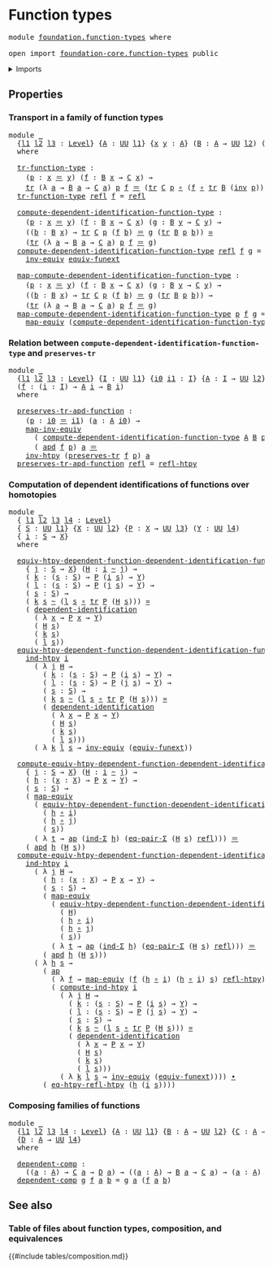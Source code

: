 # Function types

<pre class="Agda"><a id="27" class="Keyword">module</a> <a id="34" href="foundation.function-types.html" class="Module">foundation.function-types</a> <a id="60" class="Keyword">where</a>

<a id="67" class="Keyword">open</a> <a id="72" class="Keyword">import</a> <a id="79" href="foundation-core.function-types.html" class="Module">foundation-core.function-types</a> <a id="110" class="Keyword">public</a>
</pre>
<details><summary>Imports</summary>

<pre class="Agda"><a id="167" class="Keyword">open</a> <a id="172" class="Keyword">import</a> <a id="179" href="foundation.action-on-identifications-dependent-functions.html" class="Module">foundation.action-on-identifications-dependent-functions</a>
<a id="236" class="Keyword">open</a> <a id="241" class="Keyword">import</a> <a id="248" href="foundation.action-on-identifications-functions.html" class="Module">foundation.action-on-identifications-functions</a>
<a id="295" class="Keyword">open</a> <a id="300" class="Keyword">import</a> <a id="307" href="foundation.dependent-pair-types.html" class="Module">foundation.dependent-pair-types</a>
<a id="339" class="Keyword">open</a> <a id="344" class="Keyword">import</a> <a id="351" href="foundation.homotopy-induction.html" class="Module">foundation.homotopy-induction</a>
<a id="381" class="Keyword">open</a> <a id="386" class="Keyword">import</a> <a id="393" href="foundation.universe-levels.html" class="Module">foundation.universe-levels</a>

<a id="421" class="Keyword">open</a> <a id="426" class="Keyword">import</a> <a id="433" href="foundation-core.dependent-identifications.html" class="Module">foundation-core.dependent-identifications</a>
<a id="475" class="Keyword">open</a> <a id="480" class="Keyword">import</a> <a id="487" href="foundation-core.equality-dependent-pair-types.html" class="Module">foundation-core.equality-dependent-pair-types</a>
<a id="533" class="Keyword">open</a> <a id="538" class="Keyword">import</a> <a id="545" href="foundation-core.equivalences.html" class="Module">foundation-core.equivalences</a>
<a id="574" class="Keyword">open</a> <a id="579" class="Keyword">import</a> <a id="586" href="foundation-core.function-extensionality.html" class="Module">foundation-core.function-extensionality</a>
<a id="626" class="Keyword">open</a> <a id="631" class="Keyword">import</a> <a id="638" href="foundation-core.homotopies.html" class="Module">foundation-core.homotopies</a>
<a id="665" class="Keyword">open</a> <a id="670" class="Keyword">import</a> <a id="677" href="foundation-core.identity-types.html" class="Module">foundation-core.identity-types</a>
<a id="708" class="Keyword">open</a> <a id="713" class="Keyword">import</a> <a id="720" href="foundation-core.transport-along-identifications.html" class="Module">foundation-core.transport-along-identifications</a>
</pre>
</details>

## Properties

### Transport in a family of function types

<pre class="Agda"><a id="853" class="Keyword">module</a> <a id="860" href="foundation.function-types.html#860" class="Module">_</a>
  <a id="864" class="Symbol">{</a><a id="865" href="foundation.function-types.html#865" class="Bound">l1</a> <a id="868" href="foundation.function-types.html#868" class="Bound">l2</a> <a id="871" href="foundation.function-types.html#871" class="Bound">l3</a> <a id="874" class="Symbol">:</a> <a id="876" href="Agda.Primitive.html#742" class="Postulate">Level</a><a id="881" class="Symbol">}</a> <a id="883" class="Symbol">{</a><a id="884" href="foundation.function-types.html#884" class="Bound">A</a> <a id="886" class="Symbol">:</a> <a id="888" href="Agda.Primitive.html#388" class="Primitive">UU</a> <a id="891" href="foundation.function-types.html#865" class="Bound">l1</a><a id="893" class="Symbol">}</a> <a id="895" class="Symbol">{</a><a id="896" href="foundation.function-types.html#896" class="Bound">x</a> <a id="898" href="foundation.function-types.html#898" class="Bound">y</a> <a id="900" class="Symbol">:</a> <a id="902" href="foundation.function-types.html#884" class="Bound">A</a><a id="903" class="Symbol">}</a> <a id="905" class="Symbol">(</a><a id="906" href="foundation.function-types.html#906" class="Bound">B</a> <a id="908" class="Symbol">:</a> <a id="910" href="foundation.function-types.html#884" class="Bound">A</a> <a id="912" class="Symbol">→</a> <a id="914" href="Agda.Primitive.html#388" class="Primitive">UU</a> <a id="917" href="foundation.function-types.html#868" class="Bound">l2</a><a id="919" class="Symbol">)</a> <a id="921" class="Symbol">(</a><a id="922" href="foundation.function-types.html#922" class="Bound">C</a> <a id="924" class="Symbol">:</a> <a id="926" href="foundation.function-types.html#884" class="Bound">A</a> <a id="928" class="Symbol">→</a> <a id="930" href="Agda.Primitive.html#388" class="Primitive">UU</a> <a id="933" href="foundation.function-types.html#871" class="Bound">l3</a><a id="935" class="Symbol">)</a>
  <a id="939" class="Keyword">where</a>

  <a id="948" href="foundation.function-types.html#948" class="Function">tr-function-type</a> <a id="965" class="Symbol">:</a>
    <a id="971" class="Symbol">(</a><a id="972" href="foundation.function-types.html#972" class="Bound">p</a> <a id="974" class="Symbol">:</a> <a id="976" href="foundation.function-types.html#896" class="Bound">x</a> <a id="978" href="foundation-core.identity-types.html#1953" class="Function Operator">＝</a> <a id="980" href="foundation.function-types.html#898" class="Bound">y</a><a id="981" class="Symbol">)</a> <a id="983" class="Symbol">(</a><a id="984" href="foundation.function-types.html#984" class="Bound">f</a> <a id="986" class="Symbol">:</a> <a id="988" href="foundation.function-types.html#906" class="Bound">B</a> <a id="990" href="foundation.function-types.html#896" class="Bound">x</a> <a id="992" class="Symbol">→</a> <a id="994" href="foundation.function-types.html#922" class="Bound">C</a> <a id="996" href="foundation.function-types.html#896" class="Bound">x</a><a id="997" class="Symbol">)</a> <a id="999" class="Symbol">→</a>
    <a id="1005" href="foundation-core.transport-along-identifications.html#832" class="Function">tr</a> <a id="1008" class="Symbol">(λ</a> <a id="1011" href="foundation.function-types.html#1011" class="Bound">a</a> <a id="1013" class="Symbol">→</a> <a id="1015" href="foundation.function-types.html#906" class="Bound">B</a> <a id="1017" href="foundation.function-types.html#1011" class="Bound">a</a> <a id="1019" class="Symbol">→</a> <a id="1021" href="foundation.function-types.html#922" class="Bound">C</a> <a id="1023" href="foundation.function-types.html#1011" class="Bound">a</a><a id="1024" class="Symbol">)</a> <a id="1026" href="foundation.function-types.html#972" class="Bound">p</a> <a id="1028" href="foundation.function-types.html#984" class="Bound">f</a> <a id="1030" href="foundation-core.identity-types.html#1953" class="Function Operator">＝</a> <a id="1032" class="Symbol">(</a><a id="1033" href="foundation-core.transport-along-identifications.html#832" class="Function">tr</a> <a id="1036" href="foundation.function-types.html#922" class="Bound">C</a> <a id="1038" href="foundation.function-types.html#972" class="Bound">p</a> <a id="1040" href="foundation-core.function-types.html#455" class="Function Operator">∘</a> <a id="1042" class="Symbol">(</a><a id="1043" href="foundation.function-types.html#984" class="Bound">f</a> <a id="1045" href="foundation-core.function-types.html#455" class="Function Operator">∘</a> <a id="1047" href="foundation-core.transport-along-identifications.html#832" class="Function">tr</a> <a id="1050" href="foundation.function-types.html#906" class="Bound">B</a> <a id="1052" class="Symbol">(</a><a id="1053" href="foundation-core.identity-types.html#3206" class="Function">inv</a> <a id="1057" href="foundation.function-types.html#972" class="Bound">p</a><a id="1058" class="Symbol">)))</a>
  <a id="1064" href="foundation.function-types.html#948" class="Function">tr-function-type</a> <a id="1081" href="foundation-core.identity-types.html#1922" class="InductiveConstructor">refl</a> <a id="1086" href="foundation.function-types.html#1086" class="Bound">f</a> <a id="1088" class="Symbol">=</a> <a id="1090" href="foundation-core.identity-types.html#1922" class="InductiveConstructor">refl</a>

  <a id="1098" href="foundation.function-types.html#1098" class="Function">compute-dependent-identification-function-type</a> <a id="1145" class="Symbol">:</a>
    <a id="1151" class="Symbol">(</a><a id="1152" href="foundation.function-types.html#1152" class="Bound">p</a> <a id="1154" class="Symbol">:</a> <a id="1156" href="foundation.function-types.html#896" class="Bound">x</a> <a id="1158" href="foundation-core.identity-types.html#1953" class="Function Operator">＝</a> <a id="1160" href="foundation.function-types.html#898" class="Bound">y</a><a id="1161" class="Symbol">)</a> <a id="1163" class="Symbol">(</a><a id="1164" href="foundation.function-types.html#1164" class="Bound">f</a> <a id="1166" class="Symbol">:</a> <a id="1168" href="foundation.function-types.html#906" class="Bound">B</a> <a id="1170" href="foundation.function-types.html#896" class="Bound">x</a> <a id="1172" class="Symbol">→</a> <a id="1174" href="foundation.function-types.html#922" class="Bound">C</a> <a id="1176" href="foundation.function-types.html#896" class="Bound">x</a><a id="1177" class="Symbol">)</a> <a id="1179" class="Symbol">(</a><a id="1180" href="foundation.function-types.html#1180" class="Bound">g</a> <a id="1182" class="Symbol">:</a> <a id="1184" href="foundation.function-types.html#906" class="Bound">B</a> <a id="1186" href="foundation.function-types.html#898" class="Bound">y</a> <a id="1188" class="Symbol">→</a> <a id="1190" href="foundation.function-types.html#922" class="Bound">C</a> <a id="1192" href="foundation.function-types.html#898" class="Bound">y</a><a id="1193" class="Symbol">)</a> <a id="1195" class="Symbol">→</a>
    <a id="1201" class="Symbol">((</a><a id="1203" href="foundation.function-types.html#1203" class="Bound">b</a> <a id="1205" class="Symbol">:</a> <a id="1207" href="foundation.function-types.html#906" class="Bound">B</a> <a id="1209" href="foundation.function-types.html#896" class="Bound">x</a><a id="1210" class="Symbol">)</a> <a id="1212" class="Symbol">→</a> <a id="1214" href="foundation-core.transport-along-identifications.html#832" class="Function">tr</a> <a id="1217" href="foundation.function-types.html#922" class="Bound">C</a> <a id="1219" href="foundation.function-types.html#1152" class="Bound">p</a> <a id="1221" class="Symbol">(</a><a id="1222" href="foundation.function-types.html#1164" class="Bound">f</a> <a id="1224" href="foundation.function-types.html#1203" class="Bound">b</a><a id="1225" class="Symbol">)</a> <a id="1227" href="foundation-core.identity-types.html#1953" class="Function Operator">＝</a> <a id="1229" href="foundation.function-types.html#1180" class="Bound">g</a> <a id="1231" class="Symbol">(</a><a id="1232" href="foundation-core.transport-along-identifications.html#832" class="Function">tr</a> <a id="1235" href="foundation.function-types.html#906" class="Bound">B</a> <a id="1237" href="foundation.function-types.html#1152" class="Bound">p</a> <a id="1239" href="foundation.function-types.html#1203" class="Bound">b</a><a id="1240" class="Symbol">))</a> <a id="1243" href="foundation-core.equivalences.html#2669" class="Function Operator">≃</a>
    <a id="1249" class="Symbol">(</a><a id="1250" href="foundation-core.transport-along-identifications.html#832" class="Function">tr</a> <a id="1253" class="Symbol">(λ</a> <a id="1256" href="foundation.function-types.html#1256" class="Bound">a</a> <a id="1258" class="Symbol">→</a> <a id="1260" href="foundation.function-types.html#906" class="Bound">B</a> <a id="1262" href="foundation.function-types.html#1256" class="Bound">a</a> <a id="1264" class="Symbol">→</a> <a id="1266" href="foundation.function-types.html#922" class="Bound">C</a> <a id="1268" href="foundation.function-types.html#1256" class="Bound">a</a><a id="1269" class="Symbol">)</a> <a id="1271" href="foundation.function-types.html#1152" class="Bound">p</a> <a id="1273" href="foundation.function-types.html#1164" class="Bound">f</a> <a id="1275" href="foundation-core.identity-types.html#1953" class="Function Operator">＝</a> <a id="1277" href="foundation.function-types.html#1180" class="Bound">g</a><a id="1278" class="Symbol">)</a>
  <a id="1282" href="foundation.function-types.html#1098" class="Function">compute-dependent-identification-function-type</a> <a id="1329" href="foundation-core.identity-types.html#1922" class="InductiveConstructor">refl</a> <a id="1334" href="foundation.function-types.html#1334" class="Bound">f</a> <a id="1336" href="foundation.function-types.html#1336" class="Bound">g</a> <a id="1338" class="Symbol">=</a>
    <a id="1344" href="foundation-core.equivalences.html#8468" class="Function">inv-equiv</a> <a id="1354" href="foundation-core.function-extensionality.html#2891" class="Function">equiv-funext</a>

  <a id="1370" href="foundation.function-types.html#1370" class="Function">map-compute-dependent-identification-function-type</a> <a id="1421" class="Symbol">:</a>
    <a id="1427" class="Symbol">(</a><a id="1428" href="foundation.function-types.html#1428" class="Bound">p</a> <a id="1430" class="Symbol">:</a> <a id="1432" href="foundation.function-types.html#896" class="Bound">x</a> <a id="1434" href="foundation-core.identity-types.html#1953" class="Function Operator">＝</a> <a id="1436" href="foundation.function-types.html#898" class="Bound">y</a><a id="1437" class="Symbol">)</a> <a id="1439" class="Symbol">(</a><a id="1440" href="foundation.function-types.html#1440" class="Bound">f</a> <a id="1442" class="Symbol">:</a> <a id="1444" href="foundation.function-types.html#906" class="Bound">B</a> <a id="1446" href="foundation.function-types.html#896" class="Bound">x</a> <a id="1448" class="Symbol">→</a> <a id="1450" href="foundation.function-types.html#922" class="Bound">C</a> <a id="1452" href="foundation.function-types.html#896" class="Bound">x</a><a id="1453" class="Symbol">)</a> <a id="1455" class="Symbol">(</a><a id="1456" href="foundation.function-types.html#1456" class="Bound">g</a> <a id="1458" class="Symbol">:</a> <a id="1460" href="foundation.function-types.html#906" class="Bound">B</a> <a id="1462" href="foundation.function-types.html#898" class="Bound">y</a> <a id="1464" class="Symbol">→</a> <a id="1466" href="foundation.function-types.html#922" class="Bound">C</a> <a id="1468" href="foundation.function-types.html#898" class="Bound">y</a><a id="1469" class="Symbol">)</a> <a id="1471" class="Symbol">→</a>
    <a id="1477" class="Symbol">((</a><a id="1479" href="foundation.function-types.html#1479" class="Bound">b</a> <a id="1481" class="Symbol">:</a> <a id="1483" href="foundation.function-types.html#906" class="Bound">B</a> <a id="1485" href="foundation.function-types.html#896" class="Bound">x</a><a id="1486" class="Symbol">)</a> <a id="1488" class="Symbol">→</a> <a id="1490" href="foundation-core.transport-along-identifications.html#832" class="Function">tr</a> <a id="1493" href="foundation.function-types.html#922" class="Bound">C</a> <a id="1495" href="foundation.function-types.html#1428" class="Bound">p</a> <a id="1497" class="Symbol">(</a><a id="1498" href="foundation.function-types.html#1440" class="Bound">f</a> <a id="1500" href="foundation.function-types.html#1479" class="Bound">b</a><a id="1501" class="Symbol">)</a> <a id="1503" href="foundation-core.identity-types.html#1953" class="Function Operator">＝</a> <a id="1505" href="foundation.function-types.html#1456" class="Bound">g</a> <a id="1507" class="Symbol">(</a><a id="1508" href="foundation-core.transport-along-identifications.html#832" class="Function">tr</a> <a id="1511" href="foundation.function-types.html#906" class="Bound">B</a> <a id="1513" href="foundation.function-types.html#1428" class="Bound">p</a> <a id="1515" href="foundation.function-types.html#1479" class="Bound">b</a><a id="1516" class="Symbol">))</a> <a id="1519" class="Symbol">→</a>
    <a id="1525" class="Symbol">(</a><a id="1526" href="foundation-core.transport-along-identifications.html#832" class="Function">tr</a> <a id="1529" class="Symbol">(λ</a> <a id="1532" href="foundation.function-types.html#1532" class="Bound">a</a> <a id="1534" class="Symbol">→</a> <a id="1536" href="foundation.function-types.html#906" class="Bound">B</a> <a id="1538" href="foundation.function-types.html#1532" class="Bound">a</a> <a id="1540" class="Symbol">→</a> <a id="1542" href="foundation.function-types.html#922" class="Bound">C</a> <a id="1544" href="foundation.function-types.html#1532" class="Bound">a</a><a id="1545" class="Symbol">)</a> <a id="1547" href="foundation.function-types.html#1428" class="Bound">p</a> <a id="1549" href="foundation.function-types.html#1440" class="Bound">f</a> <a id="1551" href="foundation-core.identity-types.html#1953" class="Function Operator">＝</a> <a id="1553" href="foundation.function-types.html#1456" class="Bound">g</a><a id="1554" class="Symbol">)</a>
  <a id="1558" href="foundation.function-types.html#1370" class="Function">map-compute-dependent-identification-function-type</a> <a id="1609" href="foundation.function-types.html#1609" class="Bound">p</a> <a id="1611" href="foundation.function-types.html#1611" class="Bound">f</a> <a id="1613" href="foundation.function-types.html#1613" class="Bound">g</a> <a id="1615" class="Symbol">=</a>
    <a id="1621" href="foundation-core.equivalences.html#2869" class="Function">map-equiv</a> <a id="1631" class="Symbol">(</a><a id="1632" href="foundation.function-types.html#1098" class="Function">compute-dependent-identification-function-type</a> <a id="1679" href="foundation.function-types.html#1609" class="Bound">p</a> <a id="1681" href="foundation.function-types.html#1611" class="Bound">f</a> <a id="1683" href="foundation.function-types.html#1613" class="Bound">g</a><a id="1684" class="Symbol">)</a>
</pre>
### Relation between `compute-dependent-identification-function-type` and `preserves-tr`

<pre class="Agda"><a id="1789" class="Keyword">module</a> <a id="1796" href="foundation.function-types.html#1796" class="Module">_</a>
  <a id="1800" class="Symbol">{</a><a id="1801" href="foundation.function-types.html#1801" class="Bound">l1</a> <a id="1804" href="foundation.function-types.html#1804" class="Bound">l2</a> <a id="1807" href="foundation.function-types.html#1807" class="Bound">l3</a> <a id="1810" class="Symbol">:</a> <a id="1812" href="Agda.Primitive.html#742" class="Postulate">Level</a><a id="1817" class="Symbol">}</a> <a id="1819" class="Symbol">{</a><a id="1820" href="foundation.function-types.html#1820" class="Bound">I</a> <a id="1822" class="Symbol">:</a> <a id="1824" href="Agda.Primitive.html#388" class="Primitive">UU</a> <a id="1827" href="foundation.function-types.html#1801" class="Bound">l1</a><a id="1829" class="Symbol">}</a> <a id="1831" class="Symbol">{</a><a id="1832" href="foundation.function-types.html#1832" class="Bound">i0</a> <a id="1835" href="foundation.function-types.html#1835" class="Bound">i1</a> <a id="1838" class="Symbol">:</a> <a id="1840" href="foundation.function-types.html#1820" class="Bound">I</a><a id="1841" class="Symbol">}</a> <a id="1843" class="Symbol">{</a><a id="1844" href="foundation.function-types.html#1844" class="Bound">A</a> <a id="1846" class="Symbol">:</a> <a id="1848" href="foundation.function-types.html#1820" class="Bound">I</a> <a id="1850" class="Symbol">→</a> <a id="1852" href="Agda.Primitive.html#388" class="Primitive">UU</a> <a id="1855" href="foundation.function-types.html#1804" class="Bound">l2</a><a id="1857" class="Symbol">}</a> <a id="1859" class="Symbol">{</a><a id="1860" href="foundation.function-types.html#1860" class="Bound">B</a> <a id="1862" class="Symbol">:</a> <a id="1864" href="foundation.function-types.html#1820" class="Bound">I</a> <a id="1866" class="Symbol">→</a> <a id="1868" href="Agda.Primitive.html#388" class="Primitive">UU</a> <a id="1871" href="foundation.function-types.html#1807" class="Bound">l3</a><a id="1873" class="Symbol">}</a>
  <a id="1877" class="Symbol">(</a><a id="1878" href="foundation.function-types.html#1878" class="Bound">f</a> <a id="1880" class="Symbol">:</a> <a id="1882" class="Symbol">(</a><a id="1883" href="foundation.function-types.html#1883" class="Bound">i</a> <a id="1885" class="Symbol">:</a> <a id="1887" href="foundation.function-types.html#1820" class="Bound">I</a><a id="1888" class="Symbol">)</a> <a id="1890" class="Symbol">→</a> <a id="1892" href="foundation.function-types.html#1844" class="Bound">A</a> <a id="1894" href="foundation.function-types.html#1883" class="Bound">i</a> <a id="1896" class="Symbol">→</a> <a id="1898" href="foundation.function-types.html#1860" class="Bound">B</a> <a id="1900" href="foundation.function-types.html#1883" class="Bound">i</a><a id="1901" class="Symbol">)</a>
  <a id="1905" class="Keyword">where</a>

  <a id="1914" href="foundation.function-types.html#1914" class="Function">preserves-tr-apd-function</a> <a id="1940" class="Symbol">:</a>
    <a id="1946" class="Symbol">(</a><a id="1947" href="foundation.function-types.html#1947" class="Bound">p</a> <a id="1949" class="Symbol">:</a> <a id="1951" href="foundation.function-types.html#1832" class="Bound">i0</a> <a id="1954" href="foundation-core.identity-types.html#1953" class="Function Operator">＝</a> <a id="1956" href="foundation.function-types.html#1835" class="Bound">i1</a><a id="1958" class="Symbol">)</a> <a id="1960" class="Symbol">(</a><a id="1961" href="foundation.function-types.html#1961" class="Bound">a</a> <a id="1963" class="Symbol">:</a> <a id="1965" href="foundation.function-types.html#1844" class="Bound">A</a> <a id="1967" href="foundation.function-types.html#1832" class="Bound">i0</a><a id="1969" class="Symbol">)</a> <a id="1971" class="Symbol">→</a>
    <a id="1977" href="foundation-core.equivalences.html#7679" class="Function">map-inv-equiv</a>
      <a id="1997" class="Symbol">(</a> <a id="1999" href="foundation.function-types.html#1098" class="Function">compute-dependent-identification-function-type</a> <a id="2046" href="foundation.function-types.html#1844" class="Bound">A</a> <a id="2048" href="foundation.function-types.html#1860" class="Bound">B</a> <a id="2050" href="foundation.function-types.html#1947" class="Bound">p</a> <a id="2052" class="Symbol">(</a><a id="2053" href="foundation.function-types.html#1878" class="Bound">f</a> <a id="2055" href="foundation.function-types.html#1832" class="Bound">i0</a><a id="2057" class="Symbol">)</a> <a id="2059" class="Symbol">(</a><a id="2060" href="foundation.function-types.html#1878" class="Bound">f</a> <a id="2062" href="foundation.function-types.html#1835" class="Bound">i1</a><a id="2064" class="Symbol">))</a>
      <a id="2073" class="Symbol">(</a> <a id="2075" href="foundation.action-on-identifications-dependent-functions.html#1181" class="Function">apd</a> <a id="2079" href="foundation.function-types.html#1878" class="Bound">f</a> <a id="2081" href="foundation.function-types.html#1947" class="Bound">p</a><a id="2082" class="Symbol">)</a> <a id="2084" href="foundation.function-types.html#1961" class="Bound">a</a> <a id="2086" href="foundation-core.identity-types.html#1953" class="Function Operator">＝</a>
    <a id="2092" href="foundation-core.homotopies.html#3079" class="Function">inv-htpy</a> <a id="2101" class="Symbol">(</a><a id="2102" href="foundation-core.transport-along-identifications.html#1691" class="Function">preserves-tr</a> <a id="2115" href="foundation.function-types.html#1878" class="Bound">f</a> <a id="2117" href="foundation.function-types.html#1947" class="Bound">p</a><a id="2118" class="Symbol">)</a> <a id="2120" href="foundation.function-types.html#1961" class="Bound">a</a>
  <a id="2124" href="foundation.function-types.html#1914" class="Function">preserves-tr-apd-function</a> <a id="2150" href="foundation-core.identity-types.html#1922" class="InductiveConstructor">refl</a> <a id="2155" class="Symbol">=</a> <a id="2157" href="foundation-core.homotopies.html#2906" class="Function">refl-htpy</a>
</pre>
### Computation of dependent identifications of functions over homotopies

<pre class="Agda"><a id="2255" class="Keyword">module</a> <a id="2262" href="foundation.function-types.html#2262" class="Module">_</a>
  <a id="2266" class="Symbol">{</a> <a id="2268" href="foundation.function-types.html#2268" class="Bound">l1</a> <a id="2271" href="foundation.function-types.html#2271" class="Bound">l2</a> <a id="2274" href="foundation.function-types.html#2274" class="Bound">l3</a> <a id="2277" href="foundation.function-types.html#2277" class="Bound">l4</a> <a id="2280" class="Symbol">:</a> <a id="2282" href="Agda.Primitive.html#742" class="Postulate">Level</a><a id="2287" class="Symbol">}</a>
  <a id="2291" class="Symbol">{</a> <a id="2293" href="foundation.function-types.html#2293" class="Bound">S</a> <a id="2295" class="Symbol">:</a> <a id="2297" href="Agda.Primitive.html#388" class="Primitive">UU</a> <a id="2300" href="foundation.function-types.html#2268" class="Bound">l1</a><a id="2302" class="Symbol">}</a> <a id="2304" class="Symbol">{</a><a id="2305" href="foundation.function-types.html#2305" class="Bound">X</a> <a id="2307" class="Symbol">:</a> <a id="2309" href="Agda.Primitive.html#388" class="Primitive">UU</a> <a id="2312" href="foundation.function-types.html#2271" class="Bound">l2</a><a id="2314" class="Symbol">}</a> <a id="2316" class="Symbol">{</a><a id="2317" href="foundation.function-types.html#2317" class="Bound">P</a> <a id="2319" class="Symbol">:</a> <a id="2321" href="foundation.function-types.html#2305" class="Bound">X</a> <a id="2323" class="Symbol">→</a> <a id="2325" href="Agda.Primitive.html#388" class="Primitive">UU</a> <a id="2328" href="foundation.function-types.html#2274" class="Bound">l3</a><a id="2330" class="Symbol">}</a> <a id="2332" class="Symbol">(</a><a id="2333" href="foundation.function-types.html#2333" class="Bound">Y</a> <a id="2335" class="Symbol">:</a> <a id="2337" href="Agda.Primitive.html#388" class="Primitive">UU</a> <a id="2340" href="foundation.function-types.html#2277" class="Bound">l4</a><a id="2342" class="Symbol">)</a>
  <a id="2346" class="Symbol">{</a> <a id="2348" href="foundation.function-types.html#2348" class="Bound">i</a> <a id="2350" class="Symbol">:</a> <a id="2352" href="foundation.function-types.html#2293" class="Bound">S</a> <a id="2354" class="Symbol">→</a> <a id="2356" href="foundation.function-types.html#2305" class="Bound">X</a><a id="2357" class="Symbol">}</a>
  <a id="2361" class="Keyword">where</a>

  <a id="2370" href="foundation.function-types.html#2370" class="Function">equiv-htpy-dependent-function-dependent-identification-function-type</a> <a id="2439" class="Symbol">:</a>
    <a id="2445" class="Symbol">{</a> <a id="2447" href="foundation.function-types.html#2447" class="Bound">j</a> <a id="2449" class="Symbol">:</a> <a id="2451" href="foundation.function-types.html#2293" class="Bound">S</a> <a id="2453" class="Symbol">→</a> <a id="2455" href="foundation.function-types.html#2305" class="Bound">X</a><a id="2456" class="Symbol">}</a> <a id="2458" class="Symbol">(</a><a id="2459" href="foundation.function-types.html#2459" class="Bound">H</a> <a id="2461" class="Symbol">:</a> <a id="2463" href="foundation.function-types.html#2348" class="Bound">i</a> <a id="2465" href="foundation-core.homotopies.html#2717" class="Function Operator">~</a> <a id="2467" href="foundation.function-types.html#2447" class="Bound">j</a><a id="2468" class="Symbol">)</a> <a id="2470" class="Symbol">→</a>
    <a id="2476" class="Symbol">(</a> <a id="2478" href="foundation.function-types.html#2478" class="Bound">k</a> <a id="2480" class="Symbol">:</a> <a id="2482" class="Symbol">(</a><a id="2483" href="foundation.function-types.html#2483" class="Bound">s</a> <a id="2485" class="Symbol">:</a> <a id="2487" href="foundation.function-types.html#2293" class="Bound">S</a><a id="2488" class="Symbol">)</a> <a id="2490" class="Symbol">→</a> <a id="2492" href="foundation.function-types.html#2317" class="Bound">P</a> <a id="2494" class="Symbol">(</a><a id="2495" href="foundation.function-types.html#2348" class="Bound">i</a> <a id="2497" href="foundation.function-types.html#2483" class="Bound">s</a><a id="2498" class="Symbol">)</a> <a id="2500" class="Symbol">→</a> <a id="2502" href="foundation.function-types.html#2333" class="Bound">Y</a><a id="2503" class="Symbol">)</a>
    <a id="2509" class="Symbol">(</a> <a id="2511" href="foundation.function-types.html#2511" class="Bound">l</a> <a id="2513" class="Symbol">:</a> <a id="2515" class="Symbol">(</a><a id="2516" href="foundation.function-types.html#2516" class="Bound">s</a> <a id="2518" class="Symbol">:</a> <a id="2520" href="foundation.function-types.html#2293" class="Bound">S</a><a id="2521" class="Symbol">)</a> <a id="2523" class="Symbol">→</a> <a id="2525" href="foundation.function-types.html#2317" class="Bound">P</a> <a id="2527" class="Symbol">(</a><a id="2528" href="foundation.function-types.html#2447" class="Bound">j</a> <a id="2530" href="foundation.function-types.html#2516" class="Bound">s</a><a id="2531" class="Symbol">)</a> <a id="2533" class="Symbol">→</a> <a id="2535" href="foundation.function-types.html#2333" class="Bound">Y</a><a id="2536" class="Symbol">)</a> <a id="2538" class="Symbol">→</a>
    <a id="2544" class="Symbol">(</a> <a id="2546" href="foundation.function-types.html#2546" class="Bound">s</a> <a id="2548" class="Symbol">:</a> <a id="2550" href="foundation.function-types.html#2293" class="Bound">S</a><a id="2551" class="Symbol">)</a> <a id="2553" class="Symbol">→</a>
    <a id="2559" class="Symbol">(</a> <a id="2561" href="foundation.function-types.html#2478" class="Bound">k</a> <a id="2563" href="foundation.function-types.html#2546" class="Bound">s</a> <a id="2565" href="foundation-core.homotopies.html#2717" class="Function Operator">~</a> <a id="2567" class="Symbol">(</a><a id="2568" href="foundation.function-types.html#2511" class="Bound">l</a> <a id="2570" href="foundation.function-types.html#2546" class="Bound">s</a> <a id="2572" href="foundation-core.function-types.html#455" class="Function Operator">∘</a> <a id="2574" href="foundation-core.transport-along-identifications.html#832" class="Function">tr</a> <a id="2577" href="foundation.function-types.html#2317" class="Bound">P</a> <a id="2579" class="Symbol">(</a><a id="2580" href="foundation.function-types.html#2459" class="Bound">H</a> <a id="2582" href="foundation.function-types.html#2546" class="Bound">s</a><a id="2583" class="Symbol">)))</a> <a id="2587" href="foundation-core.equivalences.html#2669" class="Function Operator">≃</a>
    <a id="2593" class="Symbol">(</a> <a id="2595" href="foundation-core.dependent-identifications.html#964" class="Function">dependent-identification</a>
      <a id="2626" class="Symbol">(</a> <a id="2628" class="Symbol">λ</a> <a id="2630" href="foundation.function-types.html#2630" class="Bound">x</a> <a id="2632" class="Symbol">→</a> <a id="2634" href="foundation.function-types.html#2317" class="Bound">P</a> <a id="2636" href="foundation.function-types.html#2630" class="Bound">x</a> <a id="2638" class="Symbol">→</a> <a id="2640" href="foundation.function-types.html#2333" class="Bound">Y</a><a id="2641" class="Symbol">)</a>
      <a id="2649" class="Symbol">(</a> <a id="2651" href="foundation.function-types.html#2459" class="Bound">H</a> <a id="2653" href="foundation.function-types.html#2546" class="Bound">s</a><a id="2654" class="Symbol">)</a>
      <a id="2662" class="Symbol">(</a> <a id="2664" href="foundation.function-types.html#2478" class="Bound">k</a> <a id="2666" href="foundation.function-types.html#2546" class="Bound">s</a><a id="2667" class="Symbol">)</a>
      <a id="2675" class="Symbol">(</a> <a id="2677" href="foundation.function-types.html#2511" class="Bound">l</a> <a id="2679" href="foundation.function-types.html#2546" class="Bound">s</a><a id="2680" class="Symbol">))</a>
  <a id="2685" href="foundation.function-types.html#2370" class="Function">equiv-htpy-dependent-function-dependent-identification-function-type</a> <a id="2754" class="Symbol">=</a>
    <a id="2760" href="foundation.homotopy-induction.html#4283" class="Function">ind-htpy</a> <a id="2769" href="foundation.function-types.html#2348" class="Bound">i</a>
      <a id="2777" class="Symbol">(</a> <a id="2779" class="Symbol">λ</a> <a id="2781" href="foundation.function-types.html#2781" class="Bound">j</a> <a id="2783" href="foundation.function-types.html#2783" class="Bound">H</a> <a id="2785" class="Symbol">→</a>
        <a id="2795" class="Symbol">(</a> <a id="2797" href="foundation.function-types.html#2797" class="Bound">k</a> <a id="2799" class="Symbol">:</a> <a id="2801" class="Symbol">(</a><a id="2802" href="foundation.function-types.html#2802" class="Bound">s</a> <a id="2804" class="Symbol">:</a> <a id="2806" href="foundation.function-types.html#2293" class="Bound">S</a><a id="2807" class="Symbol">)</a> <a id="2809" class="Symbol">→</a> <a id="2811" href="foundation.function-types.html#2317" class="Bound">P</a> <a id="2813" class="Symbol">(</a><a id="2814" href="foundation.function-types.html#2348" class="Bound">i</a> <a id="2816" href="foundation.function-types.html#2802" class="Bound">s</a><a id="2817" class="Symbol">)</a> <a id="2819" class="Symbol">→</a> <a id="2821" href="foundation.function-types.html#2333" class="Bound">Y</a><a id="2822" class="Symbol">)</a> <a id="2824" class="Symbol">→</a>
        <a id="2834" class="Symbol">(</a> <a id="2836" href="foundation.function-types.html#2836" class="Bound">l</a> <a id="2838" class="Symbol">:</a> <a id="2840" class="Symbol">(</a><a id="2841" href="foundation.function-types.html#2841" class="Bound">s</a> <a id="2843" class="Symbol">:</a> <a id="2845" href="foundation.function-types.html#2293" class="Bound">S</a><a id="2846" class="Symbol">)</a> <a id="2848" class="Symbol">→</a> <a id="2850" href="foundation.function-types.html#2317" class="Bound">P</a> <a id="2852" class="Symbol">(</a><a id="2853" href="foundation.function-types.html#2781" class="Bound">j</a> <a id="2855" href="foundation.function-types.html#2841" class="Bound">s</a><a id="2856" class="Symbol">)</a> <a id="2858" class="Symbol">→</a> <a id="2860" href="foundation.function-types.html#2333" class="Bound">Y</a><a id="2861" class="Symbol">)</a> <a id="2863" class="Symbol">→</a>
        <a id="2873" class="Symbol">(</a> <a id="2875" href="foundation.function-types.html#2875" class="Bound">s</a> <a id="2877" class="Symbol">:</a> <a id="2879" href="foundation.function-types.html#2293" class="Bound">S</a><a id="2880" class="Symbol">)</a> <a id="2882" class="Symbol">→</a>
        <a id="2892" class="Symbol">(</a> <a id="2894" href="foundation.function-types.html#2797" class="Bound">k</a> <a id="2896" href="foundation.function-types.html#2875" class="Bound">s</a> <a id="2898" href="foundation-core.homotopies.html#2717" class="Function Operator">~</a> <a id="2900" class="Symbol">(</a><a id="2901" href="foundation.function-types.html#2836" class="Bound">l</a> <a id="2903" href="foundation.function-types.html#2875" class="Bound">s</a> <a id="2905" href="foundation-core.function-types.html#455" class="Function Operator">∘</a> <a id="2907" href="foundation-core.transport-along-identifications.html#832" class="Function">tr</a> <a id="2910" href="foundation.function-types.html#2317" class="Bound">P</a> <a id="2912" class="Symbol">(</a><a id="2913" href="foundation.function-types.html#2783" class="Bound">H</a> <a id="2915" href="foundation.function-types.html#2875" class="Bound">s</a><a id="2916" class="Symbol">)))</a> <a id="2920" href="foundation-core.equivalences.html#2669" class="Function Operator">≃</a>
        <a id="2930" class="Symbol">(</a> <a id="2932" href="foundation-core.dependent-identifications.html#964" class="Function">dependent-identification</a>
          <a id="2967" class="Symbol">(</a> <a id="2969" class="Symbol">λ</a> <a id="2971" href="foundation.function-types.html#2971" class="Bound">x</a> <a id="2973" class="Symbol">→</a> <a id="2975" href="foundation.function-types.html#2317" class="Bound">P</a> <a id="2977" href="foundation.function-types.html#2971" class="Bound">x</a> <a id="2979" class="Symbol">→</a> <a id="2981" href="foundation.function-types.html#2333" class="Bound">Y</a><a id="2982" class="Symbol">)</a>
          <a id="2994" class="Symbol">(</a> <a id="2996" href="foundation.function-types.html#2783" class="Bound">H</a> <a id="2998" href="foundation.function-types.html#2875" class="Bound">s</a><a id="2999" class="Symbol">)</a>
          <a id="3011" class="Symbol">(</a> <a id="3013" href="foundation.function-types.html#2797" class="Bound">k</a> <a id="3015" href="foundation.function-types.html#2875" class="Bound">s</a><a id="3016" class="Symbol">)</a>
          <a id="3028" class="Symbol">(</a> <a id="3030" href="foundation.function-types.html#2836" class="Bound">l</a> <a id="3032" href="foundation.function-types.html#2875" class="Bound">s</a><a id="3033" class="Symbol">)))</a>
      <a id="3043" class="Symbol">(</a> <a id="3045" class="Symbol">λ</a> <a id="3047" href="foundation.function-types.html#3047" class="Bound">k</a> <a id="3049" href="foundation.function-types.html#3049" class="Bound">l</a> <a id="3051" href="foundation.function-types.html#3051" class="Bound">s</a> <a id="3053" class="Symbol">→</a> <a id="3055" href="foundation-core.equivalences.html#8468" class="Function">inv-equiv</a> <a id="3065" class="Symbol">(</a><a id="3066" href="foundation-core.function-extensionality.html#2891" class="Function">equiv-funext</a><a id="3078" class="Symbol">))</a>

  <a id="3084" href="foundation.function-types.html#3084" class="Function">compute-equiv-htpy-dependent-function-dependent-identification-function-type</a> <a id="3161" class="Symbol">:</a>
    <a id="3167" class="Symbol">{</a> <a id="3169" href="foundation.function-types.html#3169" class="Bound">j</a> <a id="3171" class="Symbol">:</a> <a id="3173" href="foundation.function-types.html#2293" class="Bound">S</a> <a id="3175" class="Symbol">→</a> <a id="3177" href="foundation.function-types.html#2305" class="Bound">X</a><a id="3178" class="Symbol">}</a> <a id="3180" class="Symbol">(</a><a id="3181" href="foundation.function-types.html#3181" class="Bound">H</a> <a id="3183" class="Symbol">:</a> <a id="3185" href="foundation.function-types.html#2348" class="Bound">i</a> <a id="3187" href="foundation-core.homotopies.html#2717" class="Function Operator">~</a> <a id="3189" href="foundation.function-types.html#3169" class="Bound">j</a><a id="3190" class="Symbol">)</a> <a id="3192" class="Symbol">→</a>
    <a id="3198" class="Symbol">(</a> <a id="3200" href="foundation.function-types.html#3200" class="Bound">h</a> <a id="3202" class="Symbol">:</a> <a id="3204" class="Symbol">(</a><a id="3205" href="foundation.function-types.html#3205" class="Bound">x</a> <a id="3207" class="Symbol">:</a> <a id="3209" href="foundation.function-types.html#2305" class="Bound">X</a><a id="3210" class="Symbol">)</a> <a id="3212" class="Symbol">→</a> <a id="3214" href="foundation.function-types.html#2317" class="Bound">P</a> <a id="3216" href="foundation.function-types.html#3205" class="Bound">x</a> <a id="3218" class="Symbol">→</a> <a id="3220" href="foundation.function-types.html#2333" class="Bound">Y</a><a id="3221" class="Symbol">)</a> <a id="3223" class="Symbol">→</a>
    <a id="3229" class="Symbol">(</a> <a id="3231" href="foundation.function-types.html#3231" class="Bound">s</a> <a id="3233" class="Symbol">:</a> <a id="3235" href="foundation.function-types.html#2293" class="Bound">S</a><a id="3236" class="Symbol">)</a> <a id="3238" class="Symbol">→</a>
    <a id="3244" class="Symbol">(</a> <a id="3246" href="foundation-core.equivalences.html#2869" class="Function">map-equiv</a>
      <a id="3262" class="Symbol">(</a> <a id="3264" href="foundation.function-types.html#2370" class="Function">equiv-htpy-dependent-function-dependent-identification-function-type</a> <a id="3333" href="foundation.function-types.html#3181" class="Bound">H</a>
        <a id="3343" class="Symbol">(</a> <a id="3345" href="foundation.function-types.html#3200" class="Bound">h</a> <a id="3347" href="foundation-core.function-types.html#455" class="Function Operator">∘</a> <a id="3349" href="foundation.function-types.html#2348" class="Bound">i</a><a id="3350" class="Symbol">)</a>
        <a id="3360" class="Symbol">(</a> <a id="3362" href="foundation.function-types.html#3200" class="Bound">h</a> <a id="3364" href="foundation-core.function-types.html#455" class="Function Operator">∘</a> <a id="3366" href="foundation.function-types.html#3169" class="Bound">j</a><a id="3367" class="Symbol">)</a>
        <a id="3377" class="Symbol">(</a> <a id="3379" href="foundation.function-types.html#3231" class="Bound">s</a><a id="3380" class="Symbol">))</a>
      <a id="3389" class="Symbol">(</a> <a id="3391" class="Symbol">λ</a> <a id="3393" href="foundation.function-types.html#3393" class="Bound">t</a> <a id="3395" class="Symbol">→</a> <a id="3397" href="foundation.action-on-identifications-functions.html#730" class="Function">ap</a> <a id="3400" class="Symbol">(</a><a id="3401" href="foundation.dependent-pair-types.html#739" class="Function">ind-Σ</a> <a id="3407" href="foundation.function-types.html#3200" class="Bound">h</a><a id="3408" class="Symbol">)</a> <a id="3410" class="Symbol">(</a><a id="3411" href="foundation-core.equality-dependent-pair-types.html#1329" class="Function">eq-pair-Σ</a> <a id="3421" class="Symbol">(</a><a id="3422" href="foundation.function-types.html#3181" class="Bound">H</a> <a id="3424" href="foundation.function-types.html#3231" class="Bound">s</a><a id="3425" class="Symbol">)</a> <a id="3427" href="foundation-core.identity-types.html#1922" class="InductiveConstructor">refl</a><a id="3431" class="Symbol">)))</a> <a id="3435" href="foundation-core.identity-types.html#1953" class="Function Operator">＝</a>
    <a id="3441" class="Symbol">(</a> <a id="3443" href="foundation.action-on-identifications-dependent-functions.html#1181" class="Function">apd</a> <a id="3447" href="foundation.function-types.html#3200" class="Bound">h</a> <a id="3449" class="Symbol">(</a><a id="3450" href="foundation.function-types.html#3181" class="Bound">H</a> <a id="3452" href="foundation.function-types.html#3231" class="Bound">s</a><a id="3453" class="Symbol">))</a>
  <a id="3458" href="foundation.function-types.html#3084" class="Function">compute-equiv-htpy-dependent-function-dependent-identification-function-type</a> <a id="3535" class="Symbol">=</a>
    <a id="3541" href="foundation.homotopy-induction.html#4283" class="Function">ind-htpy</a> <a id="3550" href="foundation.function-types.html#2348" class="Bound">i</a>
      <a id="3558" class="Symbol">(</a> <a id="3560" class="Symbol">λ</a> <a id="3562" href="foundation.function-types.html#3562" class="Bound">j</a> <a id="3564" href="foundation.function-types.html#3564" class="Bound">H</a> <a id="3566" class="Symbol">→</a>
        <a id="3576" class="Symbol">(</a> <a id="3578" href="foundation.function-types.html#3578" class="Bound">h</a> <a id="3580" class="Symbol">:</a> <a id="3582" class="Symbol">(</a><a id="3583" href="foundation.function-types.html#3583" class="Bound">x</a> <a id="3585" class="Symbol">:</a> <a id="3587" href="foundation.function-types.html#2305" class="Bound">X</a><a id="3588" class="Symbol">)</a> <a id="3590" class="Symbol">→</a> <a id="3592" href="foundation.function-types.html#2317" class="Bound">P</a> <a id="3594" href="foundation.function-types.html#3583" class="Bound">x</a> <a id="3596" class="Symbol">→</a> <a id="3598" href="foundation.function-types.html#2333" class="Bound">Y</a><a id="3599" class="Symbol">)</a> <a id="3601" class="Symbol">→</a>
        <a id="3611" class="Symbol">(</a> <a id="3613" href="foundation.function-types.html#3613" class="Bound">s</a> <a id="3615" class="Symbol">:</a> <a id="3617" href="foundation.function-types.html#2293" class="Bound">S</a><a id="3618" class="Symbol">)</a> <a id="3620" class="Symbol">→</a>
        <a id="3630" class="Symbol">(</a> <a id="3632" href="foundation-core.equivalences.html#2869" class="Function">map-equiv</a>
          <a id="3652" class="Symbol">(</a> <a id="3654" href="foundation.function-types.html#2370" class="Function">equiv-htpy-dependent-function-dependent-identification-function-type</a>
            <a id="3735" class="Symbol">(</a> <a id="3737" href="foundation.function-types.html#3564" class="Bound">H</a><a id="3738" class="Symbol">)</a>
            <a id="3752" class="Symbol">(</a> <a id="3754" href="foundation.function-types.html#3578" class="Bound">h</a> <a id="3756" href="foundation-core.function-types.html#455" class="Function Operator">∘</a> <a id="3758" href="foundation.function-types.html#2348" class="Bound">i</a><a id="3759" class="Symbol">)</a>
            <a id="3773" class="Symbol">(</a> <a id="3775" href="foundation.function-types.html#3578" class="Bound">h</a> <a id="3777" href="foundation-core.function-types.html#455" class="Function Operator">∘</a> <a id="3779" href="foundation.function-types.html#3562" class="Bound">j</a><a id="3780" class="Symbol">)</a>
            <a id="3794" class="Symbol">(</a> <a id="3796" href="foundation.function-types.html#3613" class="Bound">s</a><a id="3797" class="Symbol">))</a>
          <a id="3810" class="Symbol">(</a> <a id="3812" class="Symbol">λ</a> <a id="3814" href="foundation.function-types.html#3814" class="Bound">t</a> <a id="3816" class="Symbol">→</a> <a id="3818" href="foundation.action-on-identifications-functions.html#730" class="Function">ap</a> <a id="3821" class="Symbol">(</a><a id="3822" href="foundation.dependent-pair-types.html#739" class="Function">ind-Σ</a> <a id="3828" href="foundation.function-types.html#3578" class="Bound">h</a><a id="3829" class="Symbol">)</a> <a id="3831" class="Symbol">(</a><a id="3832" href="foundation-core.equality-dependent-pair-types.html#1329" class="Function">eq-pair-Σ</a> <a id="3842" class="Symbol">(</a><a id="3843" href="foundation.function-types.html#3564" class="Bound">H</a> <a id="3845" href="foundation.function-types.html#3613" class="Bound">s</a><a id="3846" class="Symbol">)</a> <a id="3848" href="foundation-core.identity-types.html#1922" class="InductiveConstructor">refl</a><a id="3852" class="Symbol">)))</a> <a id="3856" href="foundation-core.identity-types.html#1953" class="Function Operator">＝</a>
        <a id="3866" class="Symbol">(</a> <a id="3868" href="foundation.action-on-identifications-dependent-functions.html#1181" class="Function">apd</a> <a id="3872" href="foundation.function-types.html#3578" class="Bound">h</a> <a id="3874" class="Symbol">(</a><a id="3875" href="foundation.function-types.html#3564" class="Bound">H</a> <a id="3877" href="foundation.function-types.html#3613" class="Bound">s</a><a id="3878" class="Symbol">)))</a>
      <a id="3888" class="Symbol">(</a> <a id="3890" class="Symbol">λ</a> <a id="3892" href="foundation.function-types.html#3892" class="Bound">h</a> <a id="3894" href="foundation.function-types.html#3894" class="Bound">s</a> <a id="3896" class="Symbol">→</a>
        <a id="3906" class="Symbol">(</a> <a id="3908" href="foundation.action-on-identifications-functions.html#730" class="Function">ap</a>
          <a id="3921" class="Symbol">(</a> <a id="3923" class="Symbol">λ</a> <a id="3925" href="foundation.function-types.html#3925" class="Bound">f</a> <a id="3927" class="Symbol">→</a> <a id="3929" href="foundation-core.equivalences.html#2869" class="Function">map-equiv</a> <a id="3939" class="Symbol">(</a><a id="3940" href="foundation.function-types.html#3925" class="Bound">f</a> <a id="3942" class="Symbol">(</a><a id="3943" href="foundation.function-types.html#3892" class="Bound">h</a> <a id="3945" href="foundation-core.function-types.html#455" class="Function Operator">∘</a> <a id="3947" href="foundation.function-types.html#2348" class="Bound">i</a><a id="3948" class="Symbol">)</a> <a id="3950" class="Symbol">(</a><a id="3951" href="foundation.function-types.html#3892" class="Bound">h</a> <a id="3953" href="foundation-core.function-types.html#455" class="Function Operator">∘</a> <a id="3955" href="foundation.function-types.html#2348" class="Bound">i</a><a id="3956" class="Symbol">)</a> <a id="3958" href="foundation.function-types.html#3894" class="Bound">s</a><a id="3959" class="Symbol">)</a> <a id="3961" href="foundation-core.homotopies.html#2906" class="Function">refl-htpy</a><a id="3970" class="Symbol">)</a>
          <a id="3982" class="Symbol">(</a> <a id="3984" href="foundation.homotopy-induction.html#4514" class="Function">compute-ind-htpy</a> <a id="4001" href="foundation.function-types.html#2348" class="Bound">i</a>
            <a id="4015" class="Symbol">(</a> <a id="4017" class="Symbol">λ</a> <a id="4019" href="foundation.function-types.html#4019" class="Bound">j</a> <a id="4021" href="foundation.function-types.html#4021" class="Bound">H</a> <a id="4023" class="Symbol">→</a>
              <a id="4039" class="Symbol">(</a> <a id="4041" href="foundation.function-types.html#4041" class="Bound">k</a> <a id="4043" class="Symbol">:</a> <a id="4045" class="Symbol">(</a><a id="4046" href="foundation.function-types.html#4046" class="Bound">s</a> <a id="4048" class="Symbol">:</a> <a id="4050" href="foundation.function-types.html#2293" class="Bound">S</a><a id="4051" class="Symbol">)</a> <a id="4053" class="Symbol">→</a> <a id="4055" href="foundation.function-types.html#2317" class="Bound">P</a> <a id="4057" class="Symbol">(</a><a id="4058" href="foundation.function-types.html#2348" class="Bound">i</a> <a id="4060" href="foundation.function-types.html#4046" class="Bound">s</a><a id="4061" class="Symbol">)</a> <a id="4063" class="Symbol">→</a> <a id="4065" href="foundation.function-types.html#2333" class="Bound">Y</a><a id="4066" class="Symbol">)</a> <a id="4068" class="Symbol">→</a>
              <a id="4084" class="Symbol">(</a> <a id="4086" href="foundation.function-types.html#4086" class="Bound">l</a> <a id="4088" class="Symbol">:</a> <a id="4090" class="Symbol">(</a><a id="4091" href="foundation.function-types.html#4091" class="Bound">s</a> <a id="4093" class="Symbol">:</a> <a id="4095" href="foundation.function-types.html#2293" class="Bound">S</a><a id="4096" class="Symbol">)</a> <a id="4098" class="Symbol">→</a> <a id="4100" href="foundation.function-types.html#2317" class="Bound">P</a> <a id="4102" class="Symbol">(</a><a id="4103" href="foundation.function-types.html#4019" class="Bound">j</a> <a id="4105" href="foundation.function-types.html#4091" class="Bound">s</a><a id="4106" class="Symbol">)</a> <a id="4108" class="Symbol">→</a> <a id="4110" href="foundation.function-types.html#2333" class="Bound">Y</a><a id="4111" class="Symbol">)</a> <a id="4113" class="Symbol">→</a>
              <a id="4129" class="Symbol">(</a> <a id="4131" href="foundation.function-types.html#4131" class="Bound">s</a> <a id="4133" class="Symbol">:</a> <a id="4135" href="foundation.function-types.html#2293" class="Bound">S</a><a id="4136" class="Symbol">)</a> <a id="4138" class="Symbol">→</a>
              <a id="4154" class="Symbol">(</a> <a id="4156" href="foundation.function-types.html#4041" class="Bound">k</a> <a id="4158" href="foundation.function-types.html#4131" class="Bound">s</a> <a id="4160" href="foundation-core.homotopies.html#2717" class="Function Operator">~</a> <a id="4162" class="Symbol">(</a><a id="4163" href="foundation.function-types.html#4086" class="Bound">l</a> <a id="4165" href="foundation.function-types.html#4131" class="Bound">s</a> <a id="4167" href="foundation-core.function-types.html#455" class="Function Operator">∘</a> <a id="4169" href="foundation-core.transport-along-identifications.html#832" class="Function">tr</a> <a id="4172" href="foundation.function-types.html#2317" class="Bound">P</a> <a id="4174" class="Symbol">(</a><a id="4175" href="foundation.function-types.html#4021" class="Bound">H</a> <a id="4177" href="foundation.function-types.html#4131" class="Bound">s</a><a id="4178" class="Symbol">)))</a> <a id="4182" href="foundation-core.equivalences.html#2669" class="Function Operator">≃</a>
              <a id="4198" class="Symbol">(</a> <a id="4200" href="foundation-core.dependent-identifications.html#964" class="Function">dependent-identification</a>
                <a id="4241" class="Symbol">(</a> <a id="4243" class="Symbol">λ</a> <a id="4245" href="foundation.function-types.html#4245" class="Bound">x</a> <a id="4247" class="Symbol">→</a> <a id="4249" href="foundation.function-types.html#2317" class="Bound">P</a> <a id="4251" href="foundation.function-types.html#4245" class="Bound">x</a> <a id="4253" class="Symbol">→</a> <a id="4255" href="foundation.function-types.html#2333" class="Bound">Y</a><a id="4256" class="Symbol">)</a>
                <a id="4274" class="Symbol">(</a> <a id="4276" href="foundation.function-types.html#4021" class="Bound">H</a> <a id="4278" href="foundation.function-types.html#4131" class="Bound">s</a><a id="4279" class="Symbol">)</a>
                <a id="4297" class="Symbol">(</a> <a id="4299" href="foundation.function-types.html#4041" class="Bound">k</a> <a id="4301" href="foundation.function-types.html#4131" class="Bound">s</a><a id="4302" class="Symbol">)</a>
                <a id="4320" class="Symbol">(</a> <a id="4322" href="foundation.function-types.html#4086" class="Bound">l</a> <a id="4324" href="foundation.function-types.html#4131" class="Bound">s</a><a id="4325" class="Symbol">)))</a>
            <a id="4341" class="Symbol">(</a> <a id="4343" class="Symbol">λ</a> <a id="4345" href="foundation.function-types.html#4345" class="Bound">k</a> <a id="4347" href="foundation.function-types.html#4347" class="Bound">l</a> <a id="4349" href="foundation.function-types.html#4349" class="Bound">s</a> <a id="4351" class="Symbol">→</a> <a id="4353" href="foundation-core.equivalences.html#8468" class="Function">inv-equiv</a> <a id="4363" class="Symbol">(</a><a id="4364" href="foundation-core.function-extensionality.html#2891" class="Function">equiv-funext</a><a id="4376" class="Symbol">))))</a> <a id="4381" href="foundation-core.identity-types.html#2902" class="Function Operator">∙</a>
        <a id="4391" class="Symbol">(</a> <a id="4393" href="foundation-core.function-extensionality.html#3630" class="Function">eq-htpy-refl-htpy</a> <a id="4411" class="Symbol">(</a><a id="4412" href="foundation.function-types.html#3892" class="Bound">h</a> <a id="4414" class="Symbol">(</a><a id="4415" href="foundation.function-types.html#2348" class="Bound">i</a> <a id="4417" href="foundation.function-types.html#3894" class="Bound">s</a><a id="4418" class="Symbol">))))</a>
</pre>
### Composing families of functions

<pre class="Agda"><a id="4473" class="Keyword">module</a> <a id="4480" href="foundation.function-types.html#4480" class="Module">_</a>
  <a id="4484" class="Symbol">{</a><a id="4485" href="foundation.function-types.html#4485" class="Bound">l1</a> <a id="4488" href="foundation.function-types.html#4488" class="Bound">l2</a> <a id="4491" href="foundation.function-types.html#4491" class="Bound">l3</a> <a id="4494" href="foundation.function-types.html#4494" class="Bound">l4</a> <a id="4497" class="Symbol">:</a> <a id="4499" href="Agda.Primitive.html#742" class="Postulate">Level</a><a id="4504" class="Symbol">}</a> <a id="4506" class="Symbol">{</a><a id="4507" href="foundation.function-types.html#4507" class="Bound">A</a> <a id="4509" class="Symbol">:</a> <a id="4511" href="Agda.Primitive.html#388" class="Primitive">UU</a> <a id="4514" href="foundation.function-types.html#4485" class="Bound">l1</a><a id="4516" class="Symbol">}</a> <a id="4518" class="Symbol">{</a><a id="4519" href="foundation.function-types.html#4519" class="Bound">B</a> <a id="4521" class="Symbol">:</a> <a id="4523" href="foundation.function-types.html#4507" class="Bound">A</a> <a id="4525" class="Symbol">→</a> <a id="4527" href="Agda.Primitive.html#388" class="Primitive">UU</a> <a id="4530" href="foundation.function-types.html#4488" class="Bound">l2</a><a id="4532" class="Symbol">}</a> <a id="4534" class="Symbol">{</a><a id="4535" href="foundation.function-types.html#4535" class="Bound">C</a> <a id="4537" class="Symbol">:</a> <a id="4539" href="foundation.function-types.html#4507" class="Bound">A</a> <a id="4541" class="Symbol">→</a> <a id="4543" href="Agda.Primitive.html#388" class="Primitive">UU</a> <a id="4546" href="foundation.function-types.html#4491" class="Bound">l3</a><a id="4548" class="Symbol">}</a>
  <a id="4552" class="Symbol">{</a><a id="4553" href="foundation.function-types.html#4553" class="Bound">D</a> <a id="4555" class="Symbol">:</a> <a id="4557" href="foundation.function-types.html#4507" class="Bound">A</a> <a id="4559" class="Symbol">→</a> <a id="4561" href="Agda.Primitive.html#388" class="Primitive">UU</a> <a id="4564" href="foundation.function-types.html#4494" class="Bound">l4</a><a id="4566" class="Symbol">}</a>
  <a id="4570" class="Keyword">where</a>

  <a id="4579" href="foundation.function-types.html#4579" class="Function">dependent-comp</a> <a id="4594" class="Symbol">:</a>
    <a id="4600" class="Symbol">((</a><a id="4602" href="foundation.function-types.html#4602" class="Bound">a</a> <a id="4604" class="Symbol">:</a> <a id="4606" href="foundation.function-types.html#4507" class="Bound">A</a><a id="4607" class="Symbol">)</a> <a id="4609" class="Symbol">→</a> <a id="4611" href="foundation.function-types.html#4535" class="Bound">C</a> <a id="4613" href="foundation.function-types.html#4602" class="Bound">a</a> <a id="4615" class="Symbol">→</a> <a id="4617" href="foundation.function-types.html#4553" class="Bound">D</a> <a id="4619" href="foundation.function-types.html#4602" class="Bound">a</a><a id="4620" class="Symbol">)</a> <a id="4622" class="Symbol">→</a> <a id="4624" class="Symbol">((</a><a id="4626" href="foundation.function-types.html#4626" class="Bound">a</a> <a id="4628" class="Symbol">:</a> <a id="4630" href="foundation.function-types.html#4507" class="Bound">A</a><a id="4631" class="Symbol">)</a> <a id="4633" class="Symbol">→</a> <a id="4635" href="foundation.function-types.html#4519" class="Bound">B</a> <a id="4637" href="foundation.function-types.html#4626" class="Bound">a</a> <a id="4639" class="Symbol">→</a> <a id="4641" href="foundation.function-types.html#4535" class="Bound">C</a> <a id="4643" href="foundation.function-types.html#4626" class="Bound">a</a><a id="4644" class="Symbol">)</a> <a id="4646" class="Symbol">→</a> <a id="4648" class="Symbol">(</a><a id="4649" href="foundation.function-types.html#4649" class="Bound">a</a> <a id="4651" class="Symbol">:</a> <a id="4653" href="foundation.function-types.html#4507" class="Bound">A</a><a id="4654" class="Symbol">)</a> <a id="4656" class="Symbol">→</a> <a id="4658" href="foundation.function-types.html#4519" class="Bound">B</a> <a id="4660" href="foundation.function-types.html#4649" class="Bound">a</a> <a id="4662" class="Symbol">→</a> <a id="4664" href="foundation.function-types.html#4553" class="Bound">D</a> <a id="4666" href="foundation.function-types.html#4649" class="Bound">a</a>
  <a id="4670" href="foundation.function-types.html#4579" class="Function">dependent-comp</a> <a id="4685" href="foundation.function-types.html#4685" class="Bound">g</a> <a id="4687" href="foundation.function-types.html#4687" class="Bound">f</a> <a id="4689" href="foundation.function-types.html#4689" class="Bound">a</a> <a id="4691" href="foundation.function-types.html#4691" class="Bound">b</a> <a id="4693" class="Symbol">=</a> <a id="4695" href="foundation.function-types.html#4685" class="Bound">g</a> <a id="4697" href="foundation.function-types.html#4689" class="Bound">a</a> <a id="4699" class="Symbol">(</a><a id="4700" href="foundation.function-types.html#4687" class="Bound">f</a> <a id="4702" href="foundation.function-types.html#4689" class="Bound">a</a> <a id="4704" href="foundation.function-types.html#4691" class="Bound">b</a><a id="4705" class="Symbol">)</a>
</pre>
## See also

### Table of files about function types, composition, and equivalences

{{#include tables/composition.md}}

